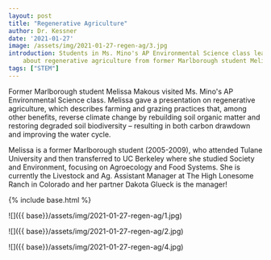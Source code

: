 ```yaml
---
layout: post
title: "Regenerative Agriculture"
author: Dr. Kessner
date: '2021-01-27'
image: /assets/img/2021-01-27-regen-ag/3.jpg
introduction: Students in Ms. Mino's AP Environmental Science class learned
    about regenerative agriculture from former Marlborough student Melissa Makous.
tags: ["STEM"]
---
```


Former Marlborough student Melissa Makous visited Ms. Mino's AP Environmental
Science class.  Melissa gave a presentation on regenerative agriculture, which
describes farming and grazing practices that, among other benefits, reverse
climate change by rebuilding soil organic matter and restoring degraded soil
biodiversity – resulting in both carbon drawdown and improving the water cycle. 

Melissa is a former Marlborough student (2005-2009), who attended Tulane
University and then transferred to UC Berkeley where she studied Society and
Environment, focusing on Agroecology and Food Systems. She is currently the
Livestock and Ag. Assistant Manager at The High Lonesome Ranch in Colorado and
her partner Dakota Glueck is the manager!


{% include base.html %}

![]({{ base}}/assets/img/2021-01-27-regen-ag/1.jpg)

![]({{ base}}/assets/img/2021-01-27-regen-ag/2.jpg)

![]({{ base}}/assets/img/2021-01-27-regen-ag/4.jpg)


